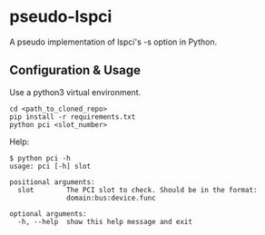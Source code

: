 # pseudo-lspci
A pseudo implementation of lspci's -s option in Python.

## Configuration & Usage

Use a python3 virtual environment.

```
cd <path_to_cloned_repo>
pip install -r requirements.txt
python pci <slot_number>
```

Help:

```
$ python pci -h
usage: pci [-h] slot

positional arguments:
  slot        The PCI slot to check. Should be in the format:
              domain:bus:device.func

optional arguments:
  -h, --help  show this help message and exit
```
